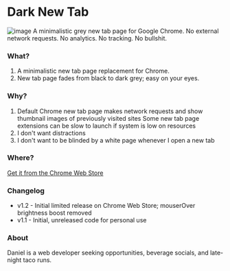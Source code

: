 # Dark New Tab
![image](https://github.com/dandydanny/darknewtab/blob/master/darknewtab_github_screen_ani.gif)
A minimalistic grey new tab page for Google Chrome. No external network requests. No analytics. No tracking. No bullshit.

### What?
1. A minimalistic new tab page replacement for Chrome.
1. New tab page fades from black to dark grey; easy on your eyes.

### Why?
1. Default Chrome new tab page makes network requests and show thumbnail images of previously visited sites
Some new tab page extensions can be slow to launch if system is low on resources
1. I don't want distractions
1. I don't want to be blinded by a white page whenever I open a new tab

### Where?
[Get it from the Chrome Web Store](https://chrome.google.com/webstore/detail/dark-new-tab/mnjmegebbljjhpljjfjmkhgmokpmdbpo?hl=en-US&gl=US)

### Changelog
* v1.2 - Initial limited release on Chrome Web Store; mouserOver brightness boost removed
* v1.1 - Initial, unreleased code for personal use
 

### About
Daniel is a web developer seeking opportunities, beverage socials, and late-night taco runs.
